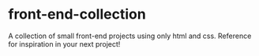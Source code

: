 # front-end-collection

A collection of small front-end projects using only html and css. Reference for inspiration in your next project!
